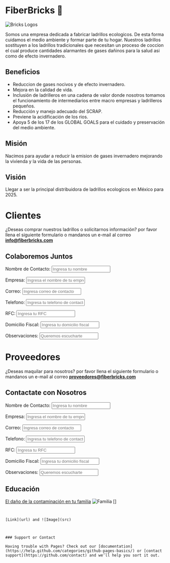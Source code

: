 # FiberBricks 📜
![Bricks Logos](https://previews.dropbox.com/p/thumb/AAa7bpnHgEP6cAFvlMrD7GxDNM8tgDXgQHNwGF5Ls3XyWfQNjcEtMPMZI18rLCkPk7-dhuI-EpzT756dIrGziO2Ush3p4_g962TVT_XAtMCQeI0IeHcgRAWOKBY6oRQuOYwboY4VkkQaHLZCe2FQ5JPA0mPO-AE9Qx2s2aiq4bMiqUafGJCtRdNq3dmwHKlxfSFLhe6SqZxA_0kNtzaaycAyv6Tk4CEXG824-y_i9Y-pr5_RWaKNvogmw2MsougHpqJkuAsaZVokG1Z04CasYxVzRtKwKFw5t_qsXTcp-z8k7VoVdnCmzXj2LENXWXOVcxisGFtkyJKgaQ54O4CoBUPo/p.png?fv_content=true&size_mode=5)


Somos una empresa dedicada a  fabricar ladrillos ecologicos.
De esta forma cuidamos el medio ambiente y formar parte de tu hogar. Nuestros ladrillos sostituyen a los ladrillos tradicionales que necesitan un proceso de coccion el cual produce cantidades alarmantes de gases dañinos para la salud asi como de efecto invernadero. 


## Beneficios
* Reduccion de gases nocivos y de efecto invernadero.
* Mejora en la calidad de vida.
* Inclusión de ladrilleros en una cadena de valor donde nosotros tomamos el funcionamiento de intermediarios entre macro empresas y ladrilleros pequeños.
* Reducción y manejo adecuado del SCRAP.
* Previene la acidificación de los rios.
* Apoya 5 de los 17 de los GLOBAL GOALS para el cuidado y preservación del medio ambiente. 


## Misión

Nacimos para ayudar a reducir la emision de gases invernadero mejorando la vivienda y la vida de las personas. 

## Visión

Llegar a ser la principal distribuidora de ladrillos ecologicos en México para 2025.




 
 # Clientes
 
¿Deseas comprar nuestros ladrillos o solicitarnos información? por favor llena el siguiente formulario o mandanos un e-mail al correo **info@fiberbricks.com**
 
 ## Colaboremos Juntos
 
<label>Nombre de Contacto: </label>
<input placeholder="Ingresa tu nombre"/>

<label>Empresa: </label>
<input placeholder="Ingresa el nombre de tu empresa"/>

<label>Correo: </label>
<input placeholder="Ingresa correo de contacto"/>

<label>Telefono: </label>
<input placeholder="Ingresa tu telefono de contacto"/>

<label>RFC: </label>
<input placeholder="Ingresa tu RFC"/>

<label>Domicilio Fiscal: </label>
<input placeholder="Ingresa tu domicilio fiscal"/>

<label>Observaciones: </label>
<input placeholder="Queremos escucharte"/>


# Proveedores

¿Deseas maquilar para nosotros? por favor llena el siguiente formulario o mandanos un e-mail al correo **proveedores@fiberbricks.com**


## Contactate con  Nosotros

<label>Nombre de Contacto: </label>
<input placeholder="Ingresa tu nombre"/>

<label>Empresa: </label>
<input placeholder="Ingresa el nombre de tu empresa"/>

<label>Correo: </label>
<input placeholder="Ingresa correo de contacto"/>

<label>Telefono: </label>
<input placeholder="Ingresa tu telefono de contacto"/>

<label>RFC: </label>
<input placeholder="Ingresa tu RFC"/>

<label>Domicilio Fiscal: </label>
<input placeholder="Ingresa tu domicilio fiscal"/>

<label>Observaciones: </label>
<input placeholder="Queremos escucharte"/>


## Educación 

[El daño de la contaminación en tu familia](https://contaminacio.com)   ![Familia]()
[]

```


[Link](url) and ![Image](src)



### Support or Contact

Having trouble with Pages? Check out our [documentation](https://help.github.com/categories/github-pages-basics/) or [contact support](https://github.com/contact) and we’ll help you sort it out.
